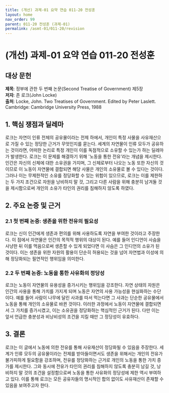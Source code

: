 ```yaml
---
title: (개선) 과제-01 요약 연습 011-20 전성훈
layout: home
nav_order: 99
parent: 011-20 전성훈 (과제-01)
permalink: /asmt-01/011-20/revision
---
```


# (개선) 과제-01 요약 연습 011-20 전성훈 


## 대상 문헌
**제목**: 정부에 관한 두 번째 논문(Second Treatise of Government) 제5장  
**저자**: 존 로크(John Locke)  
**출처**: Locke, John. Two Treatises of Government. Edited by Peter Laslett. Cambridge: Cambridge University Press, 1988  

## 1. 핵심 쟁점과 딜레마  
로크는 자연이 인류 전체의 공유물이라는 전제 하에서, 개인이 특정 사물을 사유재산으로 가질 수 있는 정당한 근거가 무엇인지를 묻는다. 세계의 자연물이 인류 모두가 공유하는 것이라면, 어떠한 논리로 특정 개인이 이를 독점적으로 소유할 수 있는가 하는 딜레마가 발생한다. 로크는 이 문제를 해결하기 위해 '노동을 통한 전유'라는 개념을 제시한다. 인간은 자신의 신체에 대한 소유권을 가지며, 그 신체로부터 나오는 노동 또한 자신의 것이므로 이 노동이 자연물에 결합되면 해당 사물은 개인의 소유물로 볼 수 있다는 것이다. 그러나 이는 무제한적인 소유를 정당화할 수 있는 위험이 있으므로, 로크는 이를 제한하는 두 가지 조건으로 자원을 낭비하지 말 것, 그리고 다른 사람을 위해 충분히 남겨둘 것을 제시함으로써 개인의 소유가 타인의 권리를 침해하지 않도록 하였다.  

## 2. 주요 논증 및 근거  

### 2.1 첫 번째 논증: 생존을 위한 전유의 필요성  
로크는 신이 인간에게 생존과 편의를 위해 사용하도록 자연을 부여한 것이라고 주장한다. 이 점에서 자연물은 인간의 목적적 행위의 대상이 된다. 예를 들어 인디언이 사슴을 사냥한 뒤 이를 먹음으로써 생존할 수 있게 되었다면 이 사슴은 그 인디언의 소유가 된 것이다. 이는 생존을 위한 자원의 활용이 단순히 허용되는 것을 넘어 자연법과 이성에 의해 정당화되는 필연적인 행위임을 의미한다.

### 2.2 두 번째 논증: 노동을 통한 사유화의 정당성 
로크는 노동이 자연물의 유용성을 증가시키는 행위임을 강조한다. 자연 상태의 자원은 인간의 사용을 통해 가치를 가지게 되며 노동은 자연의 사용 가능성을 현실화하는 수단이다. 예를 들어 사람이 나무에 달린 사과를 따서 먹는다면 그 사과는 단순한 공유물에서 노동을 통해 개인의 소유물로 바뀐 것이다. 이러한 과정에서 노동이 자연물에 결합되면서 그 가치를 증가시켰고, 이는 소유권을 정당화하는 핵심적인 근거가 된다. 다만 이는 앞서 언급한 충분성과 비낭비성의 조건을 지킬 때만 그 정당성이 유효하다.

## 3. 결론  
로크는 이 글에서 노동에 의한 전유를 통해 사유재산이 정당화될 수 있음을 주장한다. 세계가 인류 모두의 공유물이라는 전제를 받아들이면서도 생존을 위해서는 개인의 전유가 불가피하게 필요함을 강조하며, 전유를 정당화하는 근거로 개인의 노동을 통한 가치 증가를 제시한다. 그와 동시에 전유가 타인의 권리를 침해하지 않도록 충분히 남길 것, 낭비하지 말 것의 조건을 설정함으로써 노동을 통한 사유화의 정당성에 제한 역시 부여하고 있다. 이를 통해 로크는 모든 공유자들의 명시적인 합의 없이도 사유재산이 존재할 수 있음을 보여주고자 한다.

